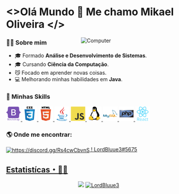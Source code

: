 # <>Olá Mundo 👋 Me chamo Mikael Oliveira </>
<img src="https://raw.githubusercontent.com/MicaelliMedeiros/micaellimedeiros/master/image/computer-illustration.png" min-width="300px" max-width="300px" width="300px" align="right" alt="Computer">


### 👨‍💻  Sobre mim
-   🎓  Formado  **Análise e Desenvolvimento de Sistemas**.
-   🎓  Cursando  **Ciência da Computação**.
-   😼  Focado em aprender novas coisas.
-   💻  Melhorando minhas habilidades em  **Java**.

### 📌  Minhas Skills
<p align="left"> <a href="https://getbootstrap.com" target="_blank"> <img src="https://raw.githubusercontent.com/devicons/devicon/master/icons/bootstrap/bootstrap-plain-wordmark.svg" alt="bootstrap" width="40" height="40"/> </a> <a href="https://www.w3schools.com/css/" target="_blank"> <img src="https://raw.githubusercontent.com/devicons/devicon/master/icons/css3/css3-original-wordmark.svg" alt="css3" width="40" height="40"/> </a> <a href="https://www.w3.org/html/" target="_blank"> <img src="https://raw.githubusercontent.com/devicons/devicon/master/icons/html5/html5-original-wordmark.svg" alt="html5" width="40" height="40"/> </a> <a href="https://www.java.com" target="_blank"> <img src="https://raw.githubusercontent.com/devicons/devicon/master/icons/java/java-original.svg" alt="java" width="40" height="40"/> </a> <a href="https://developer.mozilla.org/en-US/docs/Web/JavaScript" target="_blank"> <img src="https://raw.githubusercontent.com/devicons/devicon/master/icons/javascript/javascript-original.svg" alt="javascript" width="40" height="40"/> </a> <a href="https://www.linux.org/" target="_blank"> <img src="https://raw.githubusercontent.com/devicons/devicon/master/icons/linux/linux-original.svg" alt="linux" width="40" height="40"/> </a> <a href="https://www.mysql.com/" target="_blank"> <img src="https://raw.githubusercontent.com/devicons/devicon/master/icons/mysql/mysql-original-wordmark.svg" alt="mysql" width="40" height="40"/> </a> <a href="https://www.php.net" target="_blank"> <img src="https://raw.githubusercontent.com/devicons/devicon/master/icons/php/php-original.svg" alt="php" width="40" height="40"/> </a> <a href="https://reactjs.org/" target="_blank"> <img src="https://raw.githubusercontent.com/devicons/devicon/master/icons/react/react-original-wordmark.svg" alt="react" width="40" height="40"/> </a> </p>

### 🌎  Onde me encontrar:

<p align="left">  
<a href="[http://katsu.rf.gd/?i=1](https://discord.com/users/295038299133837313)" target="blank"><img align="center" src="https://cdn.jsdelivr.net/npm/simple-icons@3.0.1/icons/discord.svg" alt="https://discord.gg/Rs4cwCbvnS" height="30" width="40" /> ! LordBluue3#5675
</p>
 
## Estatistícas・🧙‍♂️

<p align = "center">
  <a href="https://github.com/LordBluue3"><img height="180em" src="https://github-readme-stats.vercel.app/api/top-langs/?username=LordBluue3&layout=compact&theme=dark"/></a> 
  <a href="https://github.com/LordBluue3"><img height="180em" src="https://github-readme-stats.vercel.app/api?username=LordBluue3&show_icons=true&theme=dark&include_all_commits=true&count_private=true" alt="LordBluue3"/></a>
</p> 
